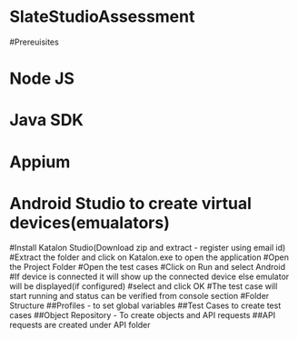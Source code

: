 # SlateStudioAssessment



#Prereuisites

# Node JS
# Java SDK
# Appium
# Android Studio to create virtual devices(emualators)

#Install Katalon Studio(Download zip and extract - register using email id)
#Extract the folder and click on Katalon.exe to open the application
#Open the Project Folder
#Open the test cases
#Click on Run and select Android 
#If device is connected it will show up the connected device else emulator will be displayed(if configured)
#select and click OK
#The test case will start running and status can be verified from console section
#Folder Structure
##Profiles - to set global variables
##Test Cases to create test cases
##Object Repository - To create objects and API requests
##API requests are created under API folder

